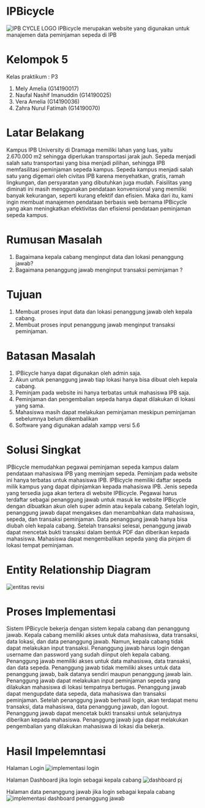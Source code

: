 # IPBicycle 
![IPB CYCLE LOGO](https://user-images.githubusercontent.com/85139125/122133039-2fde0e80-ce66-11eb-85b4-5e07b7823a58.png)
IPBicycle merupakan website yang digunakan untuk manajemen data peminjaman sepeda di IPB
# Kelompok 5 
Kelas praktikum : P3
1. Mely Amelia (G14190017)
2. Naufal Nashif Imanuddin (G14190025)
3. Vera Amelia (G14190036)
4. Zahra Nurul Fatimah (G14190070)
# Latar Belakang
Kampus IPB University di Dramaga memiliki lahan yang luas, yaitu 2.670.000 m2 sehingga diperlukan transportasi jarak jauh. Sepeda menjadi salah satu transportasi yang bisa menjadi pilihan, sehingga IPB memfasilitasi peminjaman sepeda kampus. Sepeda kampus 
menjadi salah satu yang digemari oleh civitas IPB karena menyehatkan, gratis, ramah lingkungan, dan persyaratan yang dibutuhkan juga mudah. Faisilitas yang diminati ini masih menggunakan pendataan konvensional 
yang memiliki banyak kekurangan, seperti kurang efektif dan efisien. Maka dari itu, kami ingin membuat manajemen pendataan berbasis web bernama IPBicycle yang akan meningkatkan efektivitas dan efisiensi pendataan peminjaman sepeda kampus.
# Rumusan Masalah
1. Bagaimana kepala cabang menginput data dan lokasi penanggung jawab?
2. Bagaimana penanggung jawab menginput transaksi peminjaman ?
# Tujuan
1.  Membuat proses input data dan lokasi penanggung jawab oleh kepala cabang.
2.  Membuat proses input penanggung jawab menginput transaksi peminjaman. 
# Batasan Masalah
1. IPBicycle hanya dapat digunakan oleh admin saja.
2. Akun untuk penanggung jawab tiap lokasi hanya bisa dibuat oleh kepala cabang. 
3. Peminjam pada website ini hanya terbatas untuk mahasiswa IPB saja.
4. Peminjaman dan pengembalian sepeda hanya dapat dilakukan di lokasi yang sama.
6. Mahasiswa masih dapat melakukan peminjaman meskipun peminjaman sebelumnya belum dikembalikan
7. Software yang digunakan adalah xampp versi 5.6
# Solusi Singkat
IPBicycle memudahkan pegawai peminjaman sepeda kampus dalam pendataan mahasiswa IPB yang meminjam sepeda. Peminjam pada website ini hanya terbatas untuk mahasiswa IPB. IPBicycle memiliki daftar sepeda milik kampus yang dapat dipinjamkan kepada mahasiswa IPB. Jenis sepeda yang tersedia juga akan tertera di website IPBicycle. Pegawai harus terdaftar sebagai penanggung jawab  untuk masuk ke website IPBicycle dengan dibuatkan akun oleh super admin atau kepala cabang. Setelah login, penanggung jawab dapat mengakses dan menambahkan data mahasiswa, sepeda, dan transaksi peminjaman. Data penanggung jawab hanya bisa diubah oleh kepala cabang. Setelah transaksi selesai, penanggung jawab dapat mencetak bukti transaksi dalam bentuk PDF dan diberikan kepada mahasiswa.  Mahasiswa dapat mengembalikan sepeda yang dia pinjam di lokasi tempat peminjaman.
# Entity Relationship Diagram
![entitas revisi](https://user-images.githubusercontent.com/85139125/122188580-49a94100-ceba-11eb-8fc9-7a2e780bbcbd.png)
# Proses Implementasi
Sistem IPBicycle bekerja dengan sistem kepala cabang dan penanggung jawab. Kepala cabang memiliki akses untuk data mahasiswa, data transaksi, data lokasi, dan data penanggung jawab. Namun, kepala cabang tidak dapat melakukan input transaksi. Penanggung jawab harus login dengan username dan password yang sudah diinput oleh kepala cabang. Penanggung jawab memiliki akses untuk data mahasiswa, data transaksi, dan data sepeda. Penanggung jawab tidak  memiliki akses untuk data penanggung jawab, baik datanya sendiri maupun penanggung jawab lain. Penanggung jawab dapat melakukan input peminjaman sepeda yang dilakukan mahasiswa di lokasi tempatnya bertugas. Penanggung jawab dapat mengupdate data sepeda, data mahasiswa dan transaksi peminjaman. Setelah penanggung jawab berhasil login, akan terdapat menu transaksi, data mahasiswa, data penanggung jawab, dan logout. Penanggung jawab dapat mencetak bukti transaksi untuk selanjutnya diberikan kepada mahasiswa. Penanggung jawab juga dapat melakukan pengembalian yang dilakukan mahasiswa di lokasi dia bekerja.
# Hasil Impelemntasi
Halaman Login
![implementasi login](https://user-images.githubusercontent.com/85139125/122188761-7b220c80-ceba-11eb-87c6-46b12c325572.jpeg)


Halaman Dashboard jika login sebagai kepala cabang
![dashboard pj](https://user-images.githubusercontent.com/85139125/122191121-a3ab0600-cebc-11eb-831d-50b56dce1cbc.jpeg)


Halaman data penanggung jawab jika login sebagai kepala cabang
![implementasi dashboard penanggung jawab](https://user-images.githubusercontent.com/85139125/122191820-42cffd80-cebd-11eb-8ae5-39bcd57fb562.jpeg)




